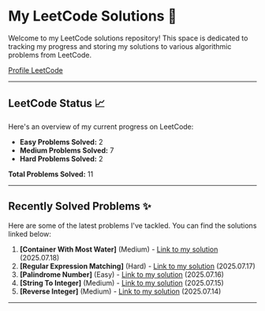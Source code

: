 # My LeetCode Solutions 🚀

Welcome to my LeetCode solutions repository! This space is dedicated to tracking my progress and storing my solutions to various algorithmic problems from LeetCode.

[Profile LeetCode](https://leetcode.com/u/L4yoos/)

---

## LeetCode Status 📈

Here's an overview of my current progress on LeetCode:
    
* **Easy Problems Solved:** 2
* **Medium Problems Solved:** 7
* **Hard Problems Solved:** 2
    
**Total Problems Solved:** 11
    

---

## Recently Solved Problems ✨

Here are some of the latest problems I've tackled. You can find the solutions linked below:
    
1.  **[Container With Most Water]** (Medium) - [Link to my solution](https://github.com/L4yoos/leetcode/blob/main/11_ContainerWithMostWater_Medium/Solution.java) (2025.07.18)
2.  **[Regular Expression Matching]** (Hard) - [Link to my solution](https://github.com/L4yoos/leetcode/blob/main/10_RegularExpressionMatching_Hard/Solution.java) (2025.07.17)
3.  **[Palindrome Number]** (Easy) - [Link to my solution](https://github.com/L4yoos/leetcode/blob/main/9_PalindromeNumber_Easy/Solution.java) (2025.07.16)
4.  **[String To Integer]** (Medium) - [Link to my solution](https://github.com/L4yoos/leetcode/blob/main/8_StringToInteger_Medium/Solution.java) (2025.07.15)
5.  **[Reverse Integer]** (Medium) - [Link to my solution](https://github.com/L4yoos/leetcode/blob/main/7_ReverseInteger_Medium/Solution.java) (2025.07.14)
    
---
